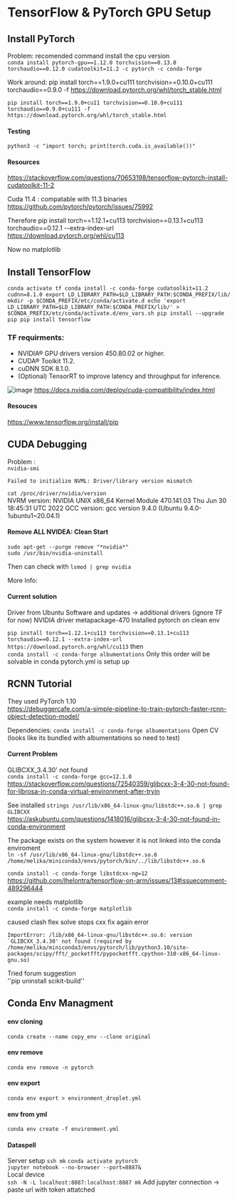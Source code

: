 # TensorFlow & PyTorch GPU Setup 


## Install PyTorch
Problem: recomended command install the cpu version   
``conda install pytorch-gpu==1.12.0 torchvision==0.13.0 torchaudio==0.12.0 cudatoolkit=11.2 -c pytorch -c conda-forge``

Work around: 
pip install torch==1.9.0+cu111 torchvision==0.10.0+cu111 torchaudio==0.9.0 -f https://download.pytorch.org/whl/torch_stable.html

``pip install torch==1.9.0+cu11 torchvision==0.10.0+cu111 torchaudio==0.9.0+cu111 -f https://download.pytorch.org/whl/torch_stable.html``

#### Testing
``python3 -c "import torch; print(torch.cuda.is_available())"``

#### Resources
https://stackoverflow.com/questions/70653198/tensorflow-pytorch-install-cudatoolkit-11-2

Cuda 11.4 : compatable with 11.3 binaries  
https://github.com/pytorch/pytorch/issues/75992

Therefore
pip install torch==1.12.1+cu113 torchvision==0.13.1+cu113 torchaudio==0.12.1 --extra-index-url https://download.pytorch.org/whl/cu113

Now no matplotlib  


## Install TensorFlow

``conda activate tf
conda install -c conda-forge cudatoolkit=11.2 cudnn=8.1.0
export LD_LIBRARY_PATH=$LD_LIBRARY_PATH:$CONDA_PREFIX/lib/
mkdir -p $CONDA_PREFIX/etc/conda/activate.d
echo 'export LD_LIBRARY_PATH=$LD_LIBRARY_PATH:$CONDA_PREFIX/lib/' > $CONDA_PREFIX/etc/conda/activate.d/env_vars.sh
pip install --upgrade pip
pip install tensorflow``

### TF requirments: 

*  NVIDIA® GPU drivers version 450.80.02 or higher.
*  CUDA® Toolkit 11.2.
*  cuDNN SDK 8.1.0.
*  (Optional) TensorRT to improve latency and throughput for inference.

![image](https://user-images.githubusercontent.com/23053125/205438774-0d2c26ef-f011-402a-9bdd-acf8e5294d06.png)
https://docs.nvidia.com/deploy/cuda-compatibility/index.html

#### Resouces  
https://www.tensorflow.org/install/pip 

## CUDA Debugging
 
Problem :  
``nvidia-smi`` 

``Failed to initialize NVML: Driver/library version mismatch``

``cat /proc/driver/nvidia/version``  
NVRM version: NVIDIA UNIX x86_64 Kernel Module  470.141.03  Thu Jun 30 18:45:31 UTC 2022
GCC version:  gcc version 9.4.0 (Ubuntu 9.4.0-1ubuntu1~20.04.1)

#### Remove ALL NVIDEA: Clean Start

``sudo apt-get --purge remove "*nvidia*"``  
``sudo /usr/bin/nvidia-uninstall``

Then can check with
``lsmod | grep nvidia``

More Info:  

#### Current solution
Driver from Ubuntu Software and updates -> additional drivers (ignore TF for now)
NVIDIA driver metapackage-470 
Installed pytorch on clean env

``pip install torch==1.12.1+cu113 torchvision==0.13.1+cu113 torchaudio==0.12.1 --extra-index-url https://download.pytorch.org/whl/cu113``
then   
``conda install -c conda-forge albumentations``
Only this order will be solvable in conda
pytorch.yml is setup up

## RCNN Tutorial
They used PyTorch 1.10  
https://debuggercafe.com/a-simple-pipeline-to-train-pytorch-faster-rcnn-object-detection-model/

Dependencies:
``conda install -c conda-forge albumentations``
Open CV (looks like its bundled with albumentations so need to test)

#### Current Problem
GLIBCXX_3.4.30' not found  
``conda install -c conda-forge gcc=12.1.0``  
https://stackoverflow.com/questions/72540359/glibcxx-3-4-30-not-found-for-librosa-in-conda-virtual-environment-after-tryin

See installed 
``strings /usr/lib/x86_64-linux-gnu/libstdc++.so.6 | grep GLIBCXX``  
https://askubuntu.com/questions/1418016/glibcxx-3-4-30-not-found-in-conda-environment

The package exists on the system however it is not linked into the conda enviroment  
``ln -sf /usr/lib/x86_64-linux-gnu/libstdc++.so.6 /home/melika/miniconda3/envs/pytorch/bin/../lib/libstdc++.so.6``   

``conda install -c conda-forge libstdcxx-ng=12``  
https://github.com/lhelontra/tensorflow-on-arm/issues/13#issuecomment-489296444

example needs matplotlib  
``conda install -c conda-forge matplotlib`` 

caused clash flex solve stops cxx fix again error   

``ImportError: /lib/x86_64-linux-gnu/libstdc++.so.6: version `GLIBCXX_3.4.30' not found (required by /home/melika/miniconda3/envs/pytorch/lib/python3.10/site-packages/scipy/fft/_pocketfft/pypocketfft.cpython-310-x86_64-linux-gnu.so)``
  
Tried forum suggestion  
''pip uninstall scikit-build'' 

## Conda Env Managment

#### env cloning 
``conda create --name copy_env --clone original``
#### env remove
``conda env remove -n pytorch``
#### env export
``conda env export > environment_droplet.yml``
#### env from yml
``conda env create -f environment.yml``

#### Dataspell 
Server setup
``ssh mk`` 
``conda activate pytorch``  
``jupyter notebook --no-browser --port=8887&``  
Local device  
``ssh -N -L localhost:8887:localhost:8887 mk``
Add jupyter connection -> paste url with token attatched  
